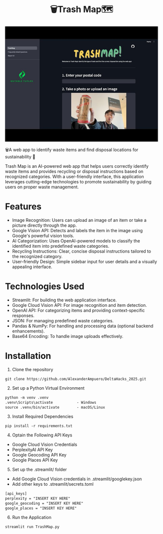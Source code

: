 # <p align="middle">🗑️Trash Map🗺️</p>

<div align="center"><img src="./UI_images/demo.jpg"></div>

🗑️A web app to identify waste items and find disposal locations for sustainability 🌳

Trash Map is an AI-powered web app that helps users correctly identify waste items and provides recycling or disposal instructions based on recognized categories. With a user-friendly interface, this application leverages cutting-edge technologies to promote sustainability by guiding users on proper waste management.

# Features
- Image Recognition: Users can upload an image of an item or take a picture directly through the app.
- Google Vision API: Detects and labels the item in the image using Google's powerful vision tools.
- AI Categorization: Uses OpenAI-powered models to classify the identified item into predefined waste categories.
- Recycling Instructions: Clear, concise disposal instructions tailored to the recognized category.
- User-friendly Design: Simple sidebar input for user details and a visually appealing interface.

# Technologies Used
- Streamlit: For building the web application interface.
- Google Cloud Vision API: For image recognition and item detection.
- OpenAI API: For categorizing items and providing context-specific responses.
- JSON: For managing predefined waste categories.
- Pandas & NumPy: For handling and processing data (optional backend enhancements).
- Base64 Encoding: To handle image uploads effectively.

# Installation
1. Clone the repository
```
git clone https://github.com/AlexanderAmpuero/DeltaHacks_2025.git
```
2. Set up a Python Virtual Environment
```
python -m venv .venv
.venv\Scripts\activate           - Windows
source .venv/bin/activate        - macOS/Linux
```
3. Install Required Dependencies
```
pip install -r requirements.txt
```
4. Optain the Following API Keys
- Google Cloud Vision Credentials
- PerplexityAI API Key
- Google Geocoding API Key
- Google Places API Key
5. Set up the .streamlit/ folder
- Add Google Cloud Vision credentials in .streamlit/googlekey.json
- Add other keys to .streamlit/secrets.toml
```
[api_keys]
perplexity = "INSERT KEY HERE"
google_geocoding = "INSERT KEY HERE"
google_places = "INSERT KEY HERE"
```
6. Run the Application
```
streamlit run TrashMap.py
```
